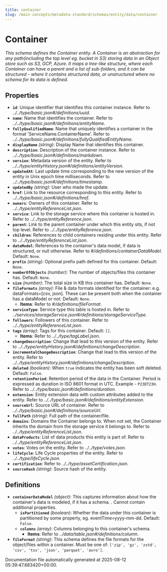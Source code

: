```yaml
---
title: container
slug: /main-concepts/metadata-standard/schemas/entity/data/container
---
```


# Container

*This schema defines the Container entity. A Container is an abstraction for any path(including the top level eg. bucket in S3) storing data in an Object store such as S3, GCP, Azure. It maps a tree-like structure, where each Container can have a parent and a list of sub-folders, and it can be structured - where it contains structured data, or unstructured where no schema for its data is defined.*

## Properties

- **`id`**: Unique identifier that identifies this container instance. Refer to *../../type/basic.json#/definitions/uuid*.
- **`name`**: Name that identifies the container. Refer to *../../type/basic.json#/definitions/entityName*.
- **`fullyQualifiedName`**: Name that uniquely identifies a container in the format 'ServiceName.ContainerName'. Refer to *../../type/basic.json#/definitions/fullyQualifiedEntityName*.
- **`displayName`** *(string)*: Display Name that identifies this container.
- **`description`**: Description of the container instance. Refer to *../../type/basic.json#/definitions/markdown*.
- **`version`**: Metadata version of the entity. Refer to *../../type/entityHistory.json#/definitions/entityVersion*.
- **`updatedAt`**: Last update time corresponding to the new version of the entity in Unix epoch time milliseconds. Refer to *../../type/basic.json#/definitions/timestamp*.
- **`updatedBy`** *(string)*: User who made the update.
- **`href`**: Link to the resource corresponding to this entity. Refer to *../../type/basic.json#/definitions/href*.
- **`owners`**: Owners of this container. Refer to *../../type/entityReferenceList.json*.
- **`service`**: Link to the storage service where this container is hosted in. Refer to *../../type/entityReference.json*.
- **`parent`**: Link to the parent container under which this entity sits, if not top level. Refer to *../../type/entityReference.json*.
- **`children`**: References to child containers residing under this entity. Refer to *../../type/entityReferenceList.json*.
- **`dataModel`**: References to the container's data model, if data is structured, or null otherwise. Refer to *#/definitions/containerDataModel*. Default: `None`.
- **`prefix`** *(string)*: Optional prefix path defined for this container. Default: `None`.
- **`numberOfObjects`** *(number)*: The number of objects/files this container has. Default: `None`.
- **`size`** *(number)*: The total size in KB this container has. Default: `None`.
- **`fileFormats`** *(array)*: File & data formats identified for the container:  e.g. dataFormats=[csv, json]. These can be present both when the container has a dataModel or not. Default: `None`.
  - **Items**: Refer to *#/definitions/fileFormat*.
- **`serviceType`**: Service type this table is hosted in. Refer to *../services/storageService.json#/definitions/storageServiceType*.
- **`followers`**: Followers of this container. Refer to *../../type/entityReferenceList.json*.
- **`tags`** *(array)*: Tags for this container. Default: `[]`.
  - **Items**: Refer to *../../type/tagLabel.json*.
- **`changeDescription`**: Change that lead to this version of the entity. Refer to *../../type/entityHistory.json#/definitions/changeDescription*.
- **`incrementalChangeDescription`**: Change that lead to this version of the entity. Refer to *../../type/entityHistory.json#/definitions/changeDescription*.
- **`deleted`** *(boolean)*: When `true` indicates the entity has been soft deleted. Default: `False`.
- **`retentionPeriod`**: Retention period of the data in the Container. Period is expressed as duration in ISO 8601 format in UTC. Example - `P23DT23H`. Refer to *../../type/basic.json#/definitions/duration*.
- **`extension`**: Entity extension data with custom attributes added to the entity. Refer to *../../type/basic.json#/definitions/entityExtension*.
- **`sourceUrl`**: Source URL of container. Refer to *../../type/basic.json#/definitions/sourceUrl*.
- **`fullPath`** *(string)*: Full path of the container/file.
- **`domains`**: Domains the Container belongs to. When not set, the Container inherits the domain from the storage service it belongs to. Refer to *../../type/entityReferenceList.json*.
- **`dataProducts`**: List of data products this entity is part of. Refer to *../../type/entityReferenceList.json*.
- **`votes`**: Votes on the entity. Refer to *../../type/votes.json*.
- **`lifeCycle`**: Life Cycle properties of the entity. Refer to *../../type/lifeCycle.json*.
- **`certification`**: Refer to *../../type/assetCertification.json*.
- **`sourceHash`** *(string)*: Source hash of the entity.
## Definitions

- **`containerDataModel`** *(object)*: This captures information about how the container's data is modeled, if it has a schema. . Cannot contain additional properties.
  - **`isPartitioned`** *(boolean)*: Whether the data under this container is partitioned by some property, eg. eventTime=yyyy-mm-dd. Default: `False`.
  - **`columns`** *(array)*: Columns belonging to this container's schema.
    - **Items**: Refer to *../data/table.json#/definitions/column*.
- **`fileFormat`** *(string)*: This schema defines the file formats for the object/files within a container. Must be one of: `['zip', 'gz', 'zstd', 'csv', 'tsv', 'json', 'parquet', 'avro']`.


Documentation file automatically generated at 2025-08-12 05:39:47.683420+00:00.
